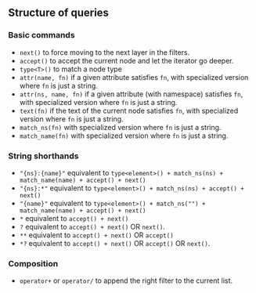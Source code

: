 ## Structure of queries

### Basic commands

- `next()` to force moving to the next layer in the filters.
- `accept()` to accept the current node and let the iterator go deeper.
- `type<T>()` to match a node type
- `attr(name, fn)` if a given attribute satisfies `fn`, with specialized version where `fn` is just a string. 
- `attr(ns, name, fn)` if a given attribute (with namespace) satisfies `fn`, with specialized version where `fn` is just a string. 
- `text(fn)` if the text of the current node satisfies `fn`, with specialized version where `fn` is just a string. 
- `match_ns(fn)` with specialized version where `fn` is just a string.
- `match_name(fn)` with specialized version where `fn` is just a string.

### String shorthands

- `"{ns}:{name}"` equivalent to `type<element>() + match_ns(ns) + match_name(name) + accept() + next()`
- `"{ns}:*"` equivalent to `type<element>() + match_ns(ns) + accept() + next()`
- `"{name}"` equivalent to `type<element>() + match_ns("") + match_name(name) + accept() + next()`
- `*` equivalent to `accept() + next()`
- `?` equivalent to `accept() + next()` OR `next()`.
- `**` equivalent to `accept() + next()` OR `accept()`
- `*?` equivalent to `accept() + next()` OR `accept()` OR `next()`.

### Composition

- `operator+` or `operator/` to append the right filter to the current list.
